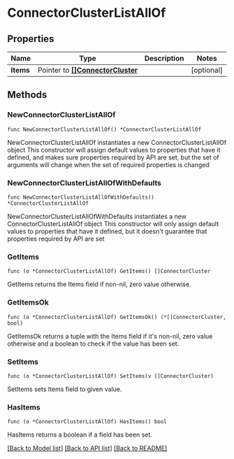 # ConnectorClusterListAllOf

## Properties

Name | Type | Description | Notes
------------ | ------------- | ------------- | -------------
**Items** | Pointer to [**[]ConnectorCluster**](ConnectorCluster.md) |  | [optional] 


## Methods

### NewConnectorClusterListAllOf

`func NewConnectorClusterListAllOf() *ConnectorClusterListAllOf`

NewConnectorClusterListAllOf instantiates a new ConnectorClusterListAllOf object
This constructor will assign default values to properties that have it defined,
and makes sure properties required by API are set, but the set of arguments
will change when the set of required properties is changed

### NewConnectorClusterListAllOfWithDefaults

`func NewConnectorClusterListAllOfWithDefaults() *ConnectorClusterListAllOf`

NewConnectorClusterListAllOfWithDefaults instantiates a new ConnectorClusterListAllOf object
This constructor will only assign default values to properties that have it defined,
but it doesn't guarantee that properties required by API are set


### GetItems

`func (o *ConnectorClusterListAllOf) GetItems() []ConnectorCluster`

GetItems returns the Items field if non-nil, zero value otherwise.

### GetItemsOk

`func (o *ConnectorClusterListAllOf) GetItemsOk() (*[]ConnectorCluster, bool)`

GetItemsOk returns a tuple with the Items field if it's non-nil, zero value otherwise
and a boolean to check if the value has been set.

### SetItems

`func (o *ConnectorClusterListAllOf) SetItems(v []ConnectorCluster)`

SetItems sets Items field to given value.

### HasItems

`func (o *ConnectorClusterListAllOf) HasItems() bool`

HasItems returns a boolean if a field has been set.



[[Back to Model list]](../README.md#documentation-for-models) [[Back to API list]](../README.md#documentation-for-api-endpoints) [[Back to README]](../README.md)

